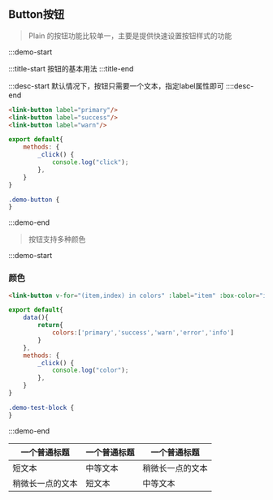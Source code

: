 ## Button按钮

> Plain 的按钮功能比较单一，主要是提供快速设置按钮样式的功能

:::demo-start

:::title-start
按钮的基本用法
:::title-end

:::desc-start
默认情况下，按钮只需要一个文本，指定label属性即可
::::desc-end

```html
<link-button label="primary"/>
<link-button label="success"/>
<link-button label="warn"/>
```
```js
export default{
    methods: {
        _click() {
            console.log("click");
        },
    }
}
```
```css
.demo-button {
}
```
:::demo-end

> 按钮支持多种颜色

:::demo-start
### 颜色
```html
<link-button v-for="(item,index) in colors" :label="item" :box-color="item" :key="index"/>
```
```js
export default{
    data(){
        return{
            colors:['primary','success','warn','error','info']
        }
    },
    methods: {
        _click() {
            console.log("color");
        },
    }
}
```
```css
.demo-test-block {
}
```
:::demo-end


| 一个普通标题 | 一个普通标题 | 一个普通标题 |
| ------ | ------ | ------ |
| 短文本 | 中等文本 | 稍微长一点的文本 |
| 稍微长一点的文本 | 短文本 | 中等文本 |

